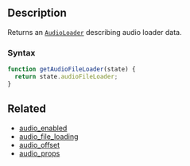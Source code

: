 ## Description

Returns an [`AudioLoader`](../External/audio_loader.js) describing audio loader data.

### Syntax

```js
function getAudioFileLoader(state) {
  return state.audioFileLoader;
}
```

## Related

- [audio_enabled](./audio_enabled.md)
- [audio_file_loading](./audio_file_loading.md)
- [audio_offset](./audio_offset.md)
- [audio_props](./audio_props.md)
